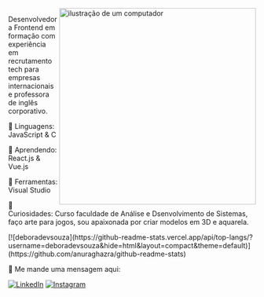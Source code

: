 <img src="computador_3D.PNG" alt="ilustração de um computador" min-width="400px" max-width="400px" width="400px" align="right">

<p align="left"> 
  Desenvolvedora Frontend em formação com experiência em recrutamento tech para empresas internacionais e professora de inglês corporativo.
</p>

<p align="left">
  🦄 Linguagens: JavaScript & C
</p>

<p align="left">
  🌱 Aprendendo: React.js & Vue.js
</p>

<p align="left">
  💼 Ferramentas: Visual Studio
</p>

<p align="left">
  🖖 Curiosidades: Curso faculdade de Análise e Dsenvolvimento de Sistemas, faço arte para jogos, sou apaixonada por criar modelos em 3D e aquarela. 
</p>

<p align="left">
[![deboradevsouza](https://github-readme-stats.vercel.app/api/top-langs/?username=deboradevsouza&hide=html&layout=compact&theme=default)](https://github.com/anuraghazra/github-readme-stats)
</p>

<p align="left">
  💌 Me mande uma mensagem aqui: 
</p>

<p align="left">
  <a href="#" title="LinkedIn">
  <img src="https://img.shields.io/badge/-Linkedin-0e76a8?style=flat-square&logo=Linkedin&logoColor=white&link=https://www.linkedin.com/in/deboradevsouza/" alt="LinkedIn"/></a>  
  <a href="#" title="Instagram">
  <img src="https://img.shields.io/badge/-Instagram-DF0174?style=flat-square&labelColor=DF0174&logo=instagram&logoColor=white&link=https://www.instagram.com/deborasouzart/" alt="Instagram"/></a>
</p>

